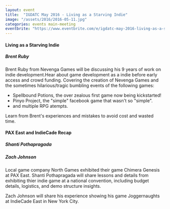 ```yaml
---
layout: event
title:  "IGDATC May 2016 - Living as a Starving Indie"
image: "/assets/2016/2016-05-11.jpg"
categories: events main-meeting
eventbrite: "https://www.eventbrite.com/e/igdatc-may-2016-living-as-a-starving-indie-tickets-25060251888?aff=ebdsoporgprofile"
---
```


#### Living as a Starving Indie
##### Brent Ruby

Brent Ruby from Nevenga Games will be discussing his 9 years of work on indie development.Hear about game development as a indie before early access and crowd funding. Covering the creation of Nevenga Games and the sometimes hilarious/tragic bumbling events of the following games:

* Spellbound Potions, the over zealous first game now being kickstarted!
* Pinyo Project, the "simple" facebook game that wasn't so "simple".
* and multiple RPG atempts.

Learn from Brent's experiences and mistakes to avoid cost and wasted time.
#### PAX East and IndieCade Recap
##### Shanti Pothapragada
##### Zach Johnson

Local game company North Games exhibited their game Chimera Genesis at PAX East. Shanti Pothapragada will share lessons and details from exhibiting thier indie game at a national convention, including budget details, logistics, and demo structure insights.

Zach Johnson will share his experience showing his game Joggernaughts at IndieCade East in New York City.
